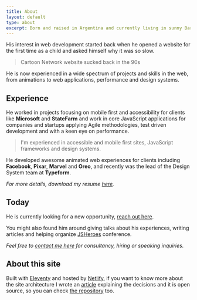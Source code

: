 ```yaml
---
title: About
layout: default
type: about
excerpt: Born and raised in Argentina and currently living in sunny Barcelona, working as a Design Systems Engineer at Typeform.
---
```


His interest in web development started back when he opened a website for the first time as a child and asked himself why it was so slow.

> Cartoon Network website sucked back in the 90s

He is now experienced in a wide spectrum of projects and skills in the web, from animations to web applications, performance and design systems.

## Experience

He worked in projects focusing on mobile first and accessibility for clients like **Microsoft** and **StateFarm** and work in core JavaScript applications for companies and startups applying Agile methodologies, test driven development and with a keen eye on performance.

> I'm experienced in accessible and mobile first sites, JavaScript frameworks and&nbsp;design systems.

He developed awesome animated web experiences for clients including **Facebook**, **Pixar**, **Marvel** and **Oreo**, and recently was the lead of the Design System team at **Typeform**.

_For more details, download my resume <a download target="_blank" href="https://drive.google.com/file/d/1Dal1FrgqJ-unPpRUYLBeETAACrMtsPOj/view?usp=sharing">here</a>._

## Today

He is currently looking for a new opportunity, [reach out here](mailto:jmenichelli@gmail.com).

You might also found him around giving talks about his experiences, writing articles and helping organize [JSHeroes](//jsheroes.io) conference.

_Feel free to [contact me here](mailto:jmenichelli@gmail.com) for consultancy, hiring or speaking inquiries._

## About this site

Built with [Eleventy](//11ty.io) and hosted by [Netlify](//netlify.com), if you want to know more about the site architecture I wrote an [article](/2019/05/new-site-who-dis/) explaining the decisions and it is open source, so you can check [the repository](//github.com/jeremenichelli/personal-site) too.
